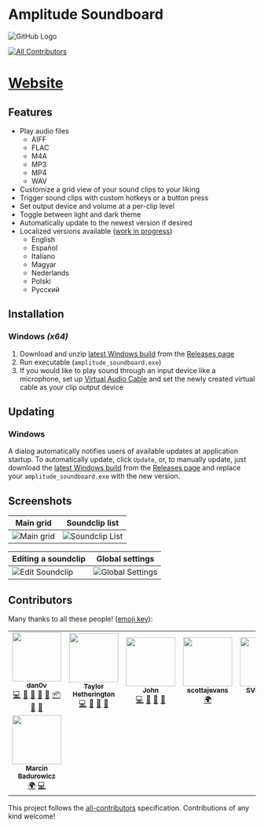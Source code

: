 # Amplitude Soundboard
![GitHub Logo](Branding/Banner.png)
<!-- ALL-CONTRIBUTORS-BADGE:START - Do not remove or modify this section -->
[![All Contributors](https://img.shields.io/badge/all_contributors-8-orange.svg?style=flat-square)](#contributors-)
<!-- ALL-CONTRIBUTORS-BADGE:END -->

# [Website](https://amplitude-soundboard.dan0v.com/index.html)

## Features
- Play audio files
  - AIFF
  - FLAC
  - M4A
  - MP3
  - MP4
  - WAV
- Customize a grid view of your sound clips to your liking
- Trigger sound clips with custom hotkeys or a button press
- Set output device and volume at a per-clip level
- Toggle between light and dark theme
- Automatically update to the newest version if desired
- Localized versions available ([work in progress](https://github.com/dan0v/AmplitudeSoundboard/issues/7))
  - English
  - Español
  - Italiano
  - Magyar
  - Nederlands
  - Polski
  - Pусский

## Installation
### Windows *(x64)*
1. Download and unzip [latest Windows build](https://git.dan0v.com/AmplitudeSoundboard/releases/latest/download/Amplitude_Soundboard_win_x86_64.zip) from the [Releases page](https://git.dan0v.com/AmplitudeSoundboard/releases/)
2. Run executable (`amplitude_soundboard.exe`)
3. If you would like to play sound through an input device like a microphone, set up [Virtual Audio Cable](https://vac.muzychenko.net/en/download.htm) and set the newly created virtual cable as your clip output device

## Updating
### Windows
A dialog automatically notifies users of available updates at application startup. To automatically update, click `Update`, or, to manually update, just download the [latest Windows build](https://git.dan0v.com/AmplitudeSoundboard/releases/latest/download/Amplitude_Soundboard_win_x86_64.zip) from the [Releases page](https://git.dan0v.com/AmplitudeSoundboard/releases/) and replace your `amplitude_soundboard.exe` with the new version.

## Screenshots
Main grid|Soundclip list
-|-
![Main grid](https://github.com/dan0v/AmplitudeSoundboard/raw/master/docs/assets/img/MainGrid.png) | ![Soundclip List](https://github.com/dan0v/AmplitudeSoundboard/raw/master/docs/assets/img/SoundclipList.png)

Editing a soundclip|Global settings
-|-
![Edit Soundclip](https://github.com/dan0v/AmplitudeSoundboard/raw/master/docs/assets/img/EditSoundClip.png)|![Global Settings](https://github.com/dan0v/AmplitudeSoundboard/raw/master/docs/assets/img/Settings.png)

## Contributors

Many thanks to all these people! ([emoji key](https://allcontributors.org/docs/en/emoji-key)):

<!-- ALL-CONTRIBUTORS-LIST:START - Do not remove or modify this section -->
<!-- prettier-ignore-start -->
<!-- markdownlint-disable -->
<table>
  <tr>
    <td align="center"><a href="https://github.com/dan0v"><img src="https://avatars.githubusercontent.com/u/7658521?v=4?s=100" width="100px;" alt=""/><br /><sub><b>dan0v</b></sub></a><br /><a href="https://github.com/dan0v/AmplitudeSoundboard/commits?author=dan0v" title="Code">💻</a> <a href="https://github.com/dan0v/AmplitudeSoundboard/issues?q=author%3Adan0v" title="Bug reports">🐛</a> <a href="#design-dan0v" title="Design">🎨</a> <a href="https://github.com/dan0v/AmplitudeSoundboard/commits?author=dan0v" title="Documentation">📖</a> <a href="#maintenance-dan0v" title="Maintenance">🚧</a> <a href="#platform-dan0v" title="Packaging/porting to new platform">📦</a> <a href="https://github.com/dan0v/AmplitudeSoundboard/pulls?q=is%3Apr+reviewed-by%3Adan0v" title="Reviewed Pull Requests">👀</a> <a href="#userTesting-dan0v" title="User Testing">📓</a></td>
    <td align="center"><a href="https://github.com/Taylor-Cozy"><img src="https://avatars.githubusercontent.com/u/19821121?v=4?s=100" width="100px;" alt=""/><br /><sub><b>Taylor Hetherington</b></sub></a><br /><a href="https://github.com/dan0v/AmplitudeSoundboard/commits?author=Taylor-Cozy" title="Code">💻</a> <a href="#userTesting-Taylor-Cozy" title="User Testing">📓</a> <a href="https://github.com/dan0v/AmplitudeSoundboard/commits?author=Taylor-Cozy" title="Documentation">📖</a> <a href="#design-Taylor-Cozy" title="Design">🎨</a></td>
    <td align="center"><a href="https://github.com/John-Cozy"><img src="https://avatars.githubusercontent.com/u/36801893?v=4?s=100" width="100px;" alt=""/><br /><sub><b>John</b></sub></a><br /><a href="https://github.com/dan0v/AmplitudeSoundboard/commits?author=John-Cozy" title="Code">💻</a> <a href="#userTesting-John-Cozy" title="User Testing">📓</a> <a href="https://github.com/dan0v/AmplitudeSoundboard/commits?author=John-Cozy" title="Documentation">📖</a> <a href="#design-John-Cozy" title="Design">🎨</a></td>
    <td align="center"><a href="https://github.com/scottajevans"><img src="https://avatars.githubusercontent.com/u/39980206?v=4?s=100" width="100px;" alt=""/><br /><sub><b>scottajevans</b></sub></a><br /><a href="#translation-scottajevans" title="Translation">🌍</a></td>
    <td align="center"><a href="https://github.com/SonjaVredeveld"><img src="https://avatars.githubusercontent.com/u/10913197?v=4?s=100" width="100px;" alt=""/><br /><sub><b>SVredeveld</b></sub></a><br /><a href="#translation-SonjaVredeveld" title="Translation">🌍</a></td>
    <td align="center"><a href="https://github.com/GF1977"><img src="https://avatars.githubusercontent.com/u/13718260?v=4?s=100" width="100px;" alt=""/><br /><sub><b>Ilia Opiakin</b></sub></a><br /><a href="#translation-GF1977" title="Translation">🌍</a></td>
    <td align="center"><a href="https://github.com/AntoSkate"><img src="https://avatars.githubusercontent.com/u/36473846?v=4?s=100" width="100px;" alt=""/><br /><sub><b>Antonio Brugnolo</b></sub></a><br /><a href="#translation-AntoSkate" title="Translation">🌍</a></td>
  </tr>
  <tr>
    <td align="center"><a href="https://ktos.info"><img src="https://avatars.githubusercontent.com/u/1633261?v=4?s=100" width="100px;" alt=""/><br /><sub><b>Marcin Badurowicz</b></sub></a><br /><a href="#translation-ktos" title="Translation">🌍</a> <a href="https://github.com/dan0v/AmplitudeSoundboard/commits?author=ktos" title="Code">💻</a></td>
  </tr>
</table>

<!-- markdownlint-restore -->
<!-- prettier-ignore-end -->

<!-- ALL-CONTRIBUTORS-LIST:END -->

This project follows the [all-contributors](https://github.com/all-contributors/all-contributors) specification. Contributions of any kind welcome!
